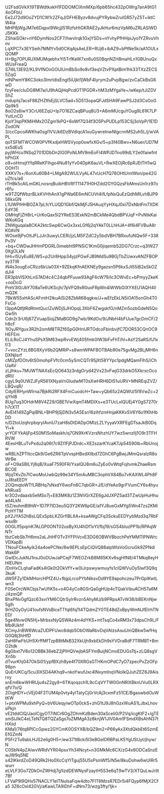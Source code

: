 U2FsdGVkX19TBWdtkxkH1FDDOMClXmMXp/6pb65hc432pOWrg7anA9tG14oOFblJ
Ee2J72d9OoZYD1CW1r2ZFqJ/DFHEByzv8dvujPYRybwZruIGR57yZ5T+iktCW4ia
MHP8jWgJM7e6DqpxI9WcjjI51RzfsHtGKRAE2yJkHur6mzVpM6uZRLASlWDJ5KKk
ZShaiSOkr+nY6DymNos2CF7/hwvIrqk1GxjYSDs+nYvhyPfHHpiJyo1YZRvuVhov
LqXPC7x3EYSeih7MMYv5d0CKqAjsAeLER+RUj6+ibAZ9+bPtNe5k/aA1OULxQOMP
H+Bg7OPURJXMUMqebhxYi5TrfKeW7xn6u0S0BqnNZH8maHLn1GBUnuQxWUsFreaQ
S7i6L13E92/KL9VfNOnGOUIUmBbSo9o8vf3eqVZtvPXptBim1hk33TXzZECS5ZqG
ntNPwmY8KC3oko3lmrIdisEngI5iUjkt1jWbF4Iyrym2uPvpBgw/zvCaCkBsG6wD
fzyFee/cIuDG8Ml7a/IJ9hAQjHqPcdOT1PGDR+hM3zMYgaYe+/wKep/tJiZDVShZ
mduplq7acsF88ZHZtfsEjSLVC5ad+5D513opaQFJdSHA9FawPSJ2d3CsOoGQp9k5
8oO2s6iwY3CrU6EZqU+Ip7O16ZCaqBPuq8U3+A6mMUcguYOug9L61K7LPYutLnCD
KjoY3spPKMiHMx2OZgm1kPQ+6oWf7Q34f3O5PxPUDLp153CSj3oVpP/1E1DZodON
3/ccCpcoAWKha0sgl1VVJk6DzBVdlqcA1xuGywreInwNlgcnnMS2uh5L/j/wVAPL
qoTSFMTWCOW0PVfKxdjxHWSVyop0swfxXGv/5+p3f40Bwv+N6uer/UD7Mxx5dEuS
pyjWHcu1NSq2701DDbDn2lG0PoNLMV9mEoFI4WPJDTno99dLY2e0faiwfnthPhGX
o9+oHmxjtYfqRReKFlhgo4Nu81yYv04DpK6auVL+RwXEOjRc6pRJEtTH1wQOOHTI
XXKV7s+/6onXu60B4+LMgA92WULVyAL47vUcH7Q76OHtUmtWsn/pe42GuZfcs/a6
rTHBk5cAILmGKLnosrqBuibHBVRfT11471H0HZdd2GYGQzsFbMmsUn1rz97or6fu
w9TZQfWbzrBLkKVHhAnX1gPWa6E6mNCUVt4ifLfpNsQuEzQdhMILvhBJP956kxGN
L1UWPIHHBOZA7pLfcYLUQD1Gbf/QkMjFJ5HAuqYyHXqJ0xi7DxNbtFm7XDKEdY3E
OMHqFjZH8rL+UrKoQax5I2YReES3ExkN2mBCkMe4QbdBPVJqF+PvNtkKaiWKoKGq
ZNWguqala8CKA2ktcSwp6CwGx3xxLGf6j2qYAkT0LLhHJA+4f6i4FVBuA8rK0AVN
WOse9jPsOltJFLJJn3uwyLCERi/jzLM5FZdC2y5bdVBH7BRxufuNQw5F+338Pv3V
+bq+CWDwJHHmPDGRL0imebht9PNSiC1KmG0jiqembS2DG7Crzc+q3lWZ70XgOLkN
hHi+l5UyEu8E/W5+p2Ur8Hpp34yjzPGwFJB9MdSu9BGjTbZUwxvANZFBOPsy3TIR
iN4s3ougEoCRzz6kUa03X+9ZEkqKfnAEKNEy9gazsn5P6kxSJt55iB2eSkOZdJi4
ER3pbVlSXhLnS7AD4c4C24qbPFuuw93AgF6cW79/Ic3OWvEc+bPmyyZkeK+ooDcG
PreV3I0/JbY708aTe6UKScjh/7pVFQ9xR0uxFRpWn4iWWbGIXYXEU1AQH4llmQ2K
7BkW55xHAScAFmtH2IkuAISi28ZbMl68qgkw/J+wEfzEkLN5iOA15onGh4T0FsCo
l3ppAQtfjtRdRtmtQuclZuWDjSJHOpqL3XbF6ZwgskfG/nMZm5ozbGdeN5QoGw5h
Cdn2r3rU6j67ZVuapSiojZMaBGD9g7wb/9KdOv/9/JNbH4bFUue7gcDmCF/2h8cF
1IOyJRYgux3R2h2omM8TRZf6SpG0HnURTOdcoFbinbvjfC7DOR53CQnOC9HEFEni
ELiLRoCJ4YhuSPsX5M63wpRvvEWj405fmk0lW3bFvFhT/hl+AsY2SaRS/fJ1xf/3
7+vocZYzL6BG8XyV6b2QMRiP+s8wmWPAFBOTBAb90e75gvMg2BLjMH6nDXNjIsrf
cMlZpfDOtv6tS0mohpFVfc0cm5ySmCQTr95jXt58YYpc1pdgMQamFlhS/iChUaAV
zLjlhku+7MUWTNAXsEcQO643z3rdgOryd42Vx23vFwjG33drkO5XkrxcOcodRlI/
cgyL9q0UWZJFyR561XNyaVnGludwMT0sXwHRH6DlS1uURV+MNREqiZVZ/LBQvqR/
CdylERHynWIrna7BjkRi2RFX4FmCuodcH+Taw+yQb65z2AQWU/5f8VwZc+2qYhIB
8Ug7uq3OHdrM8V4Z29/GBE1VwXqmT4MDIXs+e3TUcLxlQUEj4Y0gS7270rh7cX1T
AvEI4149ZgPqiBNL+BHP9jSjDN3v5A5Esn16zihfzmHnjaKKKvSV6Y6o1fKhHbDD
n/D2toUzqhrpbqryIAvnU7zaH8sDtDADpOMIzLZLYyyaVXRFEgDTsaJkB0DqYi+k
yrYOFYkAljFp4S0M1SoMaskh/q7GN9XrKVzrsNhzhUY7wz5wnzIlj1O9r3TFHRVW
4EesHBLuTvPxdu2q06t7c9ZI1FjPJDrdc+XE2szarKYcaK7Jp54S90Ib+RbUnojw
wRBLhZPTItccQk9/Ge6ZR6TpVvspHBxdXllbd7ZGhC6PgBwjJMmQsralzR8oWrBe
oF+O9aSBILYj8qB/XuaF7590FR/YxalQU8m6uZyEo0vWtqFojtvmkZhaeRsmBCOE
WjqTKvZb7ICwoMoUwbQz99e34Y5mAuMBC3ophVX84Bu7vKAXWL4Ph8FuJ8taEEDY
2OQmqtoWTfLRBHq7sNxdY6woFn6C7qbGR+J/E/dYeAo9grFVumCY6s4hyukNRuaS
kr3O2vdaaxb5eMSo7j+E83MK8z1Z3NVGrXZE6gJdJXPZ5ad3TZwUpHuHhuad4LkN
tSZ/euhmB9hW+1D7P7ID3eu5Q3Y2KW6pGE/a1YJ8ueGxMYg5Wn47zs2KMiPcHYTM
pX2JYA52hBsLQExSpbLKZGrflBL6A+ksaAWgCFq3SckuEEDYybMzd3q7RbFwsxBr
0OGLIf5pqmK7ALGP0ONT02usByXU4hDf1xYl/fbj19/sGS4bluzPP1b/RPAqWNTr
tbzCebSb7H6ms2aLJhHF0Tv3YFPiVcvE3DG6OBWVBbzchPeYMMTlPNWrcVDXapBi
TNouFCkeAyik24a4oePCNe/8w9EPLsEpCiQVQ88aIpWIsVoGcruGk9ZPNdiWak6P
GwlDcJukNJ1nsJ0oDUwJaPCejF7WEOZrkB8M85KXv6sgHfN8/4TMkq8eyHHIEUNm
/DnHxCLqhaFadKs4lGk0t2OkVfY+w0IJrpswywmuyfs1cIQWVuOy5lwf3Q9q3kuK
dW5FZy1DkMHorcHPfZ4U+fbjpLrcoPYbNlksvDd9YE9apohczeu7PrGpIKwtLwn3
F0SeOrcWACbjs7wUfiK5s+o4G4yCo8GSrQa0gHUp4cTQakVibuACH57a6MJ4zmQP
BhxPNv0gfQzc63sviYM6CQtrSylrRvzn5AhyMJ/b9PRpsATvW38/bBEKnNjw5glh
9rHZGyOyU41oufsNVsBiceTTfql6fqTt4TQdmZY0TE48dZoBpyWmNJfEIrhTNED/
5ge4Nvw0N5Hj+MrbsxNyQSWAz4m4dYKS+mtTsqCo4xRM3x73dpsCh9L/FMb9Ukhf
XCmyJnBW6WcaZUDPFUwc6dqb5ObOWaRbvDqVAIzsAsuUmQBkw5wfHqG0Q8j3hHfD
2aH8fwFbUH5XrffMfTzpB8tMkB32XkUjh9xbEkDh9sYVDraBdF7TRMBT+BmO2tdk
8gGbxt7V8o12OBBk36ebZ2jPIHQVwjbASFYmBuijNCmoEDUGsTtj+zLQ8sgVXn5b
dTvurKhj047OkSi01/ypfBXzh8ye4f70XRGsGTHKmOPdC7yO7zpecPxZzOFp98pn
QuErUKCq/5cu3IXSD4AKhq9+nkoYwufJxc4lNxymInqVNoIkQJuhZEZ6J9Aisrxy
snEm6kwWHRUju4sZ2gy8+6TKqoqzch1L9cCqVYTW0GnNRlXBknUVu0LRXqfV7o/Q
2OigHDY+cVEj04F3TUM4p0vty4ylTatyCjGrVcAj3cxmFz51CE/BgaswbdOuWtKW
I+ptxWPMu9xhPyQ+bV6UeqyiwOTp0ckS+zhG1tJ9J8hGzxWuAS1LJbxLhovsPkjn
vE2tddClQ/JaoICgyOT7iNCr6OgZOhmKzBden30aSceIi0/P2Vq/icgKtF2+lgTE
smSlJlkC4eLTeN7Q8TQZaSgs7oZMMgA3z8knjW1JlV0Am1FSmdXBsAhN37tHXiid
KMa1/76tq8PlCcGpwz2GYCmK0OSYXB/bQZ9m2+P66yAx3XtdQkbEt6SzmEEfGZmN
P5Fr2Tu9abLHJS2ellg0H5+/ew371tBcki5l3eBGeIDRBPaLK5YgUSUyt/jhyw/N
C0SbN4pZAIwvWRdVYR04psxYh34Ncyt+n3GMkMc6CX/zG4x6ODCaSnzEwJW9q5NE
s42IKkrdZoD49QRk2Ho0XcCqYITguj55U5sPsmWf5/N5e/8kuDohw6wUIRr5wurr
eLVLF3Go7ZDkOnZWHdj7g1izdDEWNysFzaytH5S3e6qT9wTV3/XTQuLwJrilt7Bf
LFVaP9I9QHx57NACLY1eITNulsaFqw4dto7FIT6MzsR7EDr5i4FQyp6fMjX2Cfa5
3Z6cOxl42GVj/aKawLTA9iDhF+dNm73/wzg3fty/1jk=

